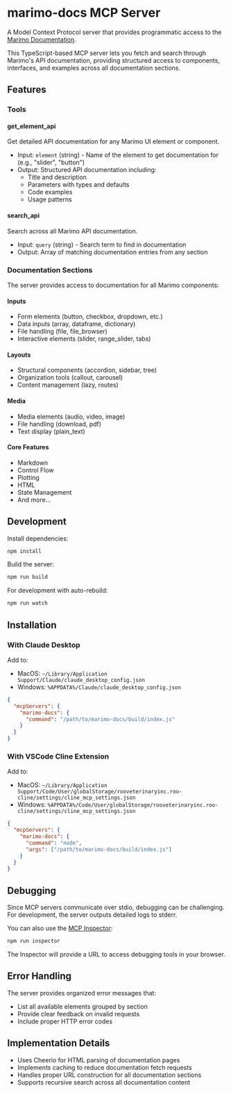 # marimo-docs MCP Server

A Model Context Protocol server that provides programmatic access to the [Marimo Documentation](https://docs.marimo.io).

This TypeScript-based MCP server lets you fetch and search through Marimo's API documentation, providing structured access to components, interfaces, and examples across all documentation sections.

## Features

### Tools

#### get_element_api
Get detailed API documentation for any Marimo UI element or component.
- Input: `element` (string) - Name of the element to get documentation for (e.g., "slider", "button")
- Output: Structured API documentation including:
  - Title and description
  - Parameters with types and defaults
  - Code examples
  - Usage patterns

#### search_api
Search across all Marimo API documentation.
- Input: `query` (string) - Search term to find in documentation
- Output: Array of matching documentation entries from any section

### Documentation Sections

The server provides access to documentation for all Marimo components:

#### Inputs
- Form elements (button, checkbox, dropdown, etc.)
- Data inputs (array, dataframe, dictionary)
- File handling (file, file_browser)
- Interactive elements (slider, range_slider, tabs)

#### Layouts
- Structural components (accordion, sidebar, tree)
- Organization tools (callout, carousel)
- Content management (lazy, routes)

#### Media
- Media elements (audio, video, image)
- File handling (download, pdf)
- Text display (plain_text)

#### Core Features
- Markdown
- Control Flow
- Plotting
- HTML
- State Management
- And more...

## Development

Install dependencies:
```bash
npm install
```

Build the server:
```bash
npm run build
```

For development with auto-rebuild:
```bash
npm run watch
```

## Installation

### With Claude Desktop

Add to: 
- MacOS: `~/Library/Application Support/Claude/claude_desktop_config.json`
- Windows: `%APPDATA%/Claude/claude_desktop_config.json`

```json
{
  "mcpServers": {
    "marimo-docs": {
      "command": "/path/to/marimo-docs/build/index.js"
    }
  }
}
```

### With VSCode Cline Extension

Add to: 
- MacOS: `~/Library/Application Support/Code/User/globalStorage/rooveterinaryinc.roo-cline/settings/cline_mcp_settings.json`
- Windows: `%APPDATA%/Code/User/globalStorage/rooveterinaryinc.roo-cline/settings/cline_mcp_settings.json`

```json
{
  "mcpServers": {
    "marimo-docs": {
      "command": "node",
      "args": ["/path/to/marimo-docs/build/index.js"]
    }
  }
}
```

## Debugging

Since MCP servers communicate over stdio, debugging can be challenging. For development, the server outputs detailed logs to stderr.

You can also use the [MCP Inspector](https://github.com/modelcontextprotocol/inspector):

```bash
npm run inspector
```

The Inspector will provide a URL to access debugging tools in your browser.

## Error Handling

The server provides organized error messages that:
- List all available elements grouped by section
- Provide clear feedback on invalid requests
- Include proper HTTP error codes

## Implementation Details

- Uses Cheerio for HTML parsing of documentation pages
- Implements caching to reduce documentation fetch requests
- Handles proper URL construction for all documentation sections
- Supports recursive search across all documentation content
